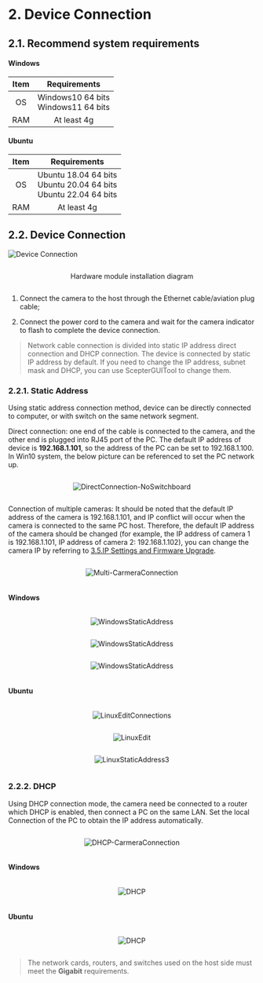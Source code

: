 # 2. Device Connection

## 2.1. Recommend system requirements

<!-- tabs:start -->

#### **Windows**

| **Item** |            **Requirements**             |
| :------: | :-------------------------------------: |
|    OS    | Windows10 64 bits</br>Windows11 64 bits |
|   RAM    |               At least 4g               |

#### **Ubuntu**

| **Item** |                            **Requirements**                            |
| :------: | :--------------------------------------------------------------------: |
|    OS    | Ubuntu 18.04 64 bits</br>Ubuntu 20.04 64 bits</br>Ubuntu 22.04 64 bits |
|   RAM    |                              At least 4g                               |

<!-- tabs:end -->

## 2.2. Device Connection

![Device Connection](../../zh-cn/ScepterGUITool/DeviceConnection-asserts/01.png)

<div class="center">

Hardware module installation diagram

</div>

1. Connect the camera to the host through the Ethernet cable/aviation plug cable;

2. Connect the power cord to the camera and wait for the camera indicator to flash to complete the device connection.

> Network cable connection is divided into static IP address direct connection and DHCP connection. The device is connected by static IP address by default. If you need to change the IP address, subnet mask and DHCP, you can use ScepterGUITool to change them.

### 2.2.1. Static Address

Using static address connection method, device can be directly connected to computer, or with switch on the same network segment.

Direct connection: one end of the cable is connected to the camera, and the other end is plugged into RJ45 port of the PC. The default IP address of device is **192.168.1.101**, so the address of the PC can be set to 192.168.1.100. In Win10 system, the below picture can be referenced to set the PC network up.

<div class="center">

![DirectConnection-NoSwitchboard](../../zh-cn/ScepterGUITool/DeviceConnection-asserts/02.png)

</div>

Connection of multiple cameras: It should be noted that the default IP address of the camera is 192.168.1.101, and IP conflict will occur when the camera is connected to the same PC host. Therefore, the default IP address of the camera should be changed (for example, the IP address of camera 1 is 192.168.1.101, IP address of camera 2: 192.168.1.102), you can change the camera IP by referring to [3.5.IP Settings and Firmware Upgrade](/en/ScepterGUITool/FunctionIntroduction#_347-ip-SettingsandFirmwareUpgrade).

<div class="center">

![Multi-CarmeraConnection](../../zh-cn/ScepterGUITool/DeviceConnection-asserts/03.png)

</div>
<!-- tabs:start -->

#### **Windows**

<div class="center">

![WindowsStaticAddress](DeviceConnection-asserts/01.png)

</div>

<div class="center">

![WindowsStaticAddress](DeviceConnection-asserts/02.png)

</div>

<div class="center">

![WindowsStaticAddress](DeviceConnection-asserts/03.png)

</div>

#### **Ubuntu**

<div class="center">

![LinuxEditConnections](DeviceConnection-asserts/04.png)

</div>

<div class="center">

![LinuxEdit](DeviceConnection-asserts/05.png)

</div>

<div class="center">

![LinuxStaticAddress3](DeviceConnection-asserts/06.png)

</div>

<!-- tabs:end -->

### 2.2.2. DHCP

Using DHCP connection mode, the camera need be connected to a router which DHCP is enabled, then connect a PC on the same LAN. Set the local Connection of the PC to obtain the IP address automatically.

<div class="center">

![DHCP-CarmeraConnection](DeviceConnection-asserts/07.png)

</div>

<!-- tabs:start -->

#### **Windows**

<div class="center">

![DHCP](DeviceConnection-asserts/08.png)

</div>

#### **Ubuntu**

<div class="center">

![DHCP](DeviceConnection-asserts/09.png)

</div>

<!-- tabs:end -->

> The network cards, routers, and switches used on the host side must meet the **Gigabit** requirements.

<style>
.center
{
  width: auto;
  display: table;
  margin-left: auto;
  margin-right: auto;
}
</style>
